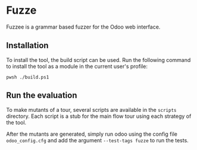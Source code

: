 # Fuzze

Fuzzee is a grammar based fuzzer for the Odoo web interface.

## Installation

To install the tool, the build script can be used. Run the following command to install the tool as a module in the current user's profile:

```pwsh
pwsh ./build.ps1
```

## Run the evaluation

To make mutants of a tour, several scripts are available in the `scripts` directory. Each script is a stub for the main flow tour using each strategy of the tool.

After the mutants are generated, simply run odoo using the config file `odoo_config.cfg` and add the argument `--test-tags fuzze` to run the tests.
